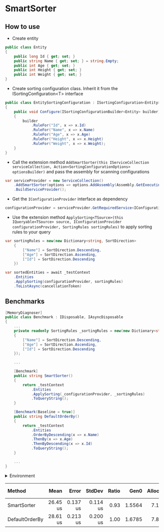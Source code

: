 # SmartSorter

## How to use

* Create entity
```csharp
public class Entity
{
    public long Id { get; set; }
    public string Name { get; set; } = string.Empty;
    public int Age { get; set; }
    public int Height { get; set; }
    public int Weight { get; set; }
}
```

* Create sorting configuration class. Inherit it from the ISortingConfiguration\<T\> interface

```csharp
public class EntitySortingConfiguration : ISortingConfiguration<Entity>
{
    public void Configure(ISortingConfigurationBuilder<Entity> builder)
    {
        builder
            .RuleFor("Id", x => x.Id)
            .RuleFor("Name", x => x.Name)
            .RuleFor("Age", x => x.Age)
            .RuleFor("Height", x => x.Height)
            .RuleFor("Weight", x => x.Weight);
    }
}
```

* Call the extension method `AddSmartSorter(this IServiceCollection serviceCollection, Action<SortingConfigurationOptions> optionsBuilder)`
 and pass the assembly for scanning configurations

```csharp
var serviceProvider = new ServiceCollection()
    .AddSmartSorter(options => options.AddAssembly(Assembly.GetExecutingAssembly()))
    .BuildServiceProvider();
```

* Get the `IConfigurationProvider` interface as dependency

```csharp
configurationProvider = serviceProvider.GetRequiredService<IConfigurationProvider>()
```

* Use the extension method `ApplySorting<TSource>(this IQueryable<TSource> source, IConfigurationProvider configurationProvider, SortingRules sortingRules)`
to apply sorting rules to your query

```csharp
var sortingRules = new(new Dictionary<string, SortDirection>
    {
        ["Name"] = SortDirection.Descending,
        ["Age"] = SortDirection.Ascending,
        ["Id"] = SortDirection.Descending
    })

var sortedEntities = await _testContext
    .Entities
    .ApplySorting(configurationProvider, sortingRules)
    .ToListAsync(cancellationToken)
```

## Benchmarks

```csharp
[MemoryDiagnoser]
public class Benchmark : IDisposable, IAsyncDisposable
{
    ...
    private readonly SortingRules _sortingRules = new(new Dictionary<string, SortDirection>
    {
        ["Name"] = SortDirection.Descending,
        ["Age"] = SortDirection.Ascending,
        ["Id"] = SortDirection.Descending
    });

    ...

    [Benchmark]
    public string SmartSorter()
    {
        return _testContext
            .Entities
            .ApplySorting(_configurationProvider, _sortingRules)
            .ToQueryString();
    }

    [Benchmark(Baseline = true)]
    public string DefaultOrderBy()
    {
        return _testContext
            .Entities
            .OrderByDescending(x => x.Name)
            .ThenBy(x => x.Age)
            .ThenByDescending(x => x.Id)
            .ToQueryString();
    }

    ...
}
```

<details><summary>Environment</summary>
<br />
<pre>
BenchmarkDotNet v0.13.9+228a464e8be6c580ad9408e98f18813f6407fb5a, Windows 10 (10.0.19045.3516/22H2/2022Update)
Intel Core i5-8500 CPU 3.00GHz (Coffee Lake), 1 CPU, 6 logical and 6 physical cores
.NET SDK 7.0.304
  [Host]     : .NET 6.0.1 (6.0.121.56705), X64 RyuJIT AVX2
  DefaultJob : .NET 6.0.1 (6.0.121.56705), X64 RyuJIT AVX2
</pre>
</details>


| Method          |     Mean |    Error |   StdDev | Ratio |   Gen0 | Allocated | Alloc Ratio |
|:----------------|---------:|---------:|---------:|------:|-------:|----------:|------------:|
| SmartSorter     | 26.45 us | 0.137 us | 0.114 us |  0.93 | 1.5564 |   7.17 KB |        0.91 |
| DefaultOrderBy  | 28.61 us | 0.213 us | 0.200 us |  1.00 | 1.6785 |   7.84 KB |        1.00 |